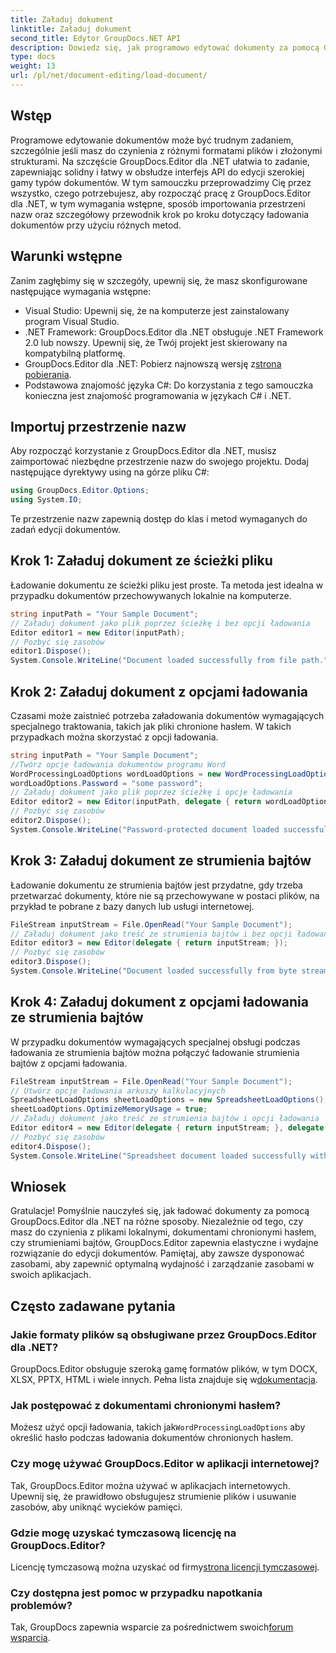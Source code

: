 ```yaml
---
title: Załaduj dokument
linktitle: Załaduj dokument
second_title: Edytor GroupDocs.NET API
description: Dowiedz się, jak programowo edytować dokumenty za pomocą GroupDocs.Editor dla platformy .NET. Przewodnik krok po kroku dotyczący ładowania dokumentów, obsługi plików chronionych hasłem i nie tylko.
type: docs
weight: 13
url: /pl/net/document-editing/load-document/
---
```

## Wstęp
Programowe edytowanie dokumentów może być trudnym zadaniem, szczególnie jeśli masz do czynienia z różnymi formatami plików i złożonymi strukturami. Na szczęście GroupDocs.Editor dla .NET ułatwia to zadanie, zapewniając solidny i łatwy w obsłudze interfejs API do edycji szerokiej gamy typów dokumentów. W tym samouczku przeprowadzimy Cię przez wszystko, czego potrzebujesz, aby rozpocząć pracę z GroupDocs.Editor dla .NET, w tym wymagania wstępne, sposób importowania przestrzeni nazw oraz szczegółowy przewodnik krok po kroku dotyczący ładowania dokumentów przy użyciu różnych metod.
## Warunki wstępne
Zanim zagłębimy się w szczegóły, upewnij się, że masz skonfigurowane następujące wymagania wstępne:
- Visual Studio: Upewnij się, że na komputerze jest zainstalowany program Visual Studio.
- .NET Framework: GroupDocs.Editor dla .NET obsługuje .NET Framework 2.0 lub nowszy. Upewnij się, że Twój projekt jest skierowany na kompatybilną platformę.
-  GroupDocs.Editor dla .NET: Pobierz najnowszą wersję z[strona pobierania](https://releases.groupdocs.com/editor/net/).
- Podstawowa znajomość języka C#: Do korzystania z tego samouczka konieczna jest znajomość programowania w językach C# i .NET.
## Importuj przestrzenie nazw
Aby rozpocząć korzystanie z GroupDocs.Editor dla .NET, musisz zaimportować niezbędne przestrzenie nazw do swojego projektu. Dodaj następujące dyrektywy using na górze pliku C#:
```csharp
using GroupDocs.Editor.Options;
using System.IO;
```
Te przestrzenie nazw zapewnią dostęp do klas i metod wymaganych do zadań edycji dokumentów.
## Krok 1: Załaduj dokument ze ścieżki pliku
Ładowanie dokumentu ze ścieżki pliku jest proste. Ta metoda jest idealna w przypadku dokumentów przechowywanych lokalnie na komputerze.

```csharp
string inputPath = "Your Sample Document";
// Załaduj dokument jako plik poprzez ścieżkę i bez opcji ładowania
Editor editor1 = new Editor(inputPath);
// Pozbyć się zasobów
editor1.Dispose();
System.Console.WriteLine("Document loaded successfully from file path.");
```
## Krok 2: Załaduj dokument z opcjami ładowania
Czasami może zaistnieć potrzeba załadowania dokumentów wymagających specjalnego traktowania, takich jak pliki chronione hasłem. W takich przypadkach można skorzystać z opcji ładowania.

```csharp
string inputPath = "Your Sample Document";
//Twórz opcje ładowania dokumentów programu Word
WordProcessingLoadOptions wordLoadOptions = new WordProcessingLoadOptions();
wordLoadOptions.Password = "some password";
// Załaduj dokument jako plik poprzez ścieżkę i opcje ładowania
Editor editor2 = new Editor(inputPath, delegate { return wordLoadOptions; });
// Pozbyć się zasobów
editor2.Dispose();
System.Console.WriteLine("Password-protected document loaded successfully.");
```
## Krok 3: Załaduj dokument ze strumienia bajtów
Ładowanie dokumentu ze strumienia bajtów jest przydatne, gdy trzeba przetwarzać dokumenty, które nie są przechowywane w postaci plików, na przykład te pobrane z bazy danych lub usługi internetowej.

```csharp
FileStream inputStream = File.OpenRead("Your Sample Document");
// Załaduj dokument jako treść ze strumienia bajtów i bez opcji ładowania
Editor editor3 = new Editor(delegate { return inputStream; });
// Pozbyć się zasobów
editor3.Dispose();
System.Console.WriteLine("Document loaded successfully from byte stream.");
```
## Krok 4: Załaduj dokument z opcjami ładowania ze strumienia bajtów
W przypadku dokumentów wymagających specjalnej obsługi podczas ładowania ze strumienia bajtów można połączyć ładowanie strumienia bajtów z opcjami ładowania.

```csharp
FileStream inputStream = File.OpenRead("Your Sample Document");
// Utwórz opcje ładowania arkuszy kalkulacyjnych
SpreadsheetLoadOptions sheetLoadOptions = new SpreadsheetLoadOptions();
sheetLoadOptions.OptimizeMemoryUsage = true;
// Załaduj dokument jako treść ze strumienia bajtów i opcji ładowania
Editor editor4 = new Editor(delegate { return inputStream; }, delegate { return sheetLoadOptions; });
// Pozbyć się zasobów
editor4.Dispose();
System.Console.WriteLine("Spreadsheet document loaded successfully with load options.");
```
## Wniosek
Gratulacje! Pomyślnie nauczyłeś się, jak ładować dokumenty za pomocą GroupDocs.Editor dla .NET na różne sposoby. Niezależnie od tego, czy masz do czynienia z plikami lokalnymi, dokumentami chronionymi hasłem, czy strumieniami bajtów, GroupDocs.Editor zapewnia elastyczne i wydajne rozwiązanie do edycji dokumentów. Pamiętaj, aby zawsze dysponować zasobami, aby zapewnić optymalną wydajność i zarządzanie zasobami w swoich aplikacjach.
## Często zadawane pytania
### Jakie formaty plików są obsługiwane przez GroupDocs.Editor dla .NET?
 GroupDocs.Editor obsługuje szeroką gamę formatów plików, w tym DOCX, XLSX, PPTX, HTML i wiele innych. Pełna lista znajduje się w[dokumentacja](https://reference.groupdocs.com/editor/net/).
### Jak postępować z dokumentami chronionymi hasłem?
 Możesz użyć opcji ładowania, takich jak`WordProcessingLoadOptions` aby określić hasło podczas ładowania dokumentów chronionych hasłem.
### Czy mogę używać GroupDocs.Editor w aplikacji internetowej?
Tak, GroupDocs.Editor można używać w aplikacjach internetowych. Upewnij się, że prawidłowo obsługujesz strumienie plików i usuwanie zasobów, aby uniknąć wycieków pamięci.
### Gdzie mogę uzyskać tymczasową licencję na GroupDocs.Editor?
 Licencję tymczasową można uzyskać od firmy[strona licencji tymczasowej](https://purchase.groupdocs.com/temporary-license/).
### Czy dostępna jest pomoc w przypadku napotkania problemów?
 Tak, GroupDocs zapewnia wsparcie za pośrednictwem swoich[forum wsparcia](https://forum.groupdocs.com/c/editor/20).